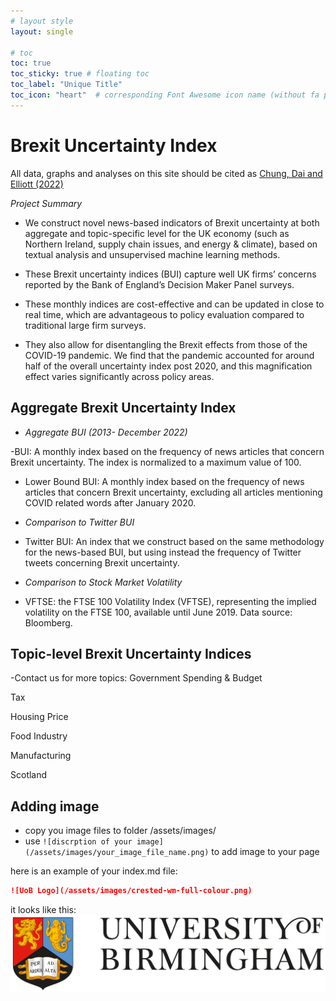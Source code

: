 ```yaml
---
# layout style
layout: single

# toc
toc: true
toc_sticky: true # floating toc
toc_label: "Unique Title"
toc_icon: "heart"  # corresponding Font Awesome icon name (without fa prefix)
---
```



# Brexit Uncertainty Index
All data, graphs and analyses on this site should be cited as [Chung, Dai and Elliott (2022)](https://cepr.org/publications/dp17410)

*Project Summary*
- We construct novel news-based indicators of Brexit uncertainty at both aggregate and topic-specific level for the UK economy  (such as Northern Ireland, supply chain issues, and energy & climate), based on textual analysis and unsupervised machine learning methods.

- These Brexit uncertainty indices (BUI) capture well UK firms’ concerns reported by the Bank of England’s Decision Maker Panel surveys.

- These monthly indices are cost-effective and can be updated in close to real time, which are advantageous to policy evaluation compared to traditional large firm surveys.

- They also allow for disentangling the Brexit effects from those of the COVID-19 pandemic. We find that the pandemic accounted for around half of the overall uncertainty index post 2020, and this magnification effect varies significantly across policy areas.

## Aggregate Brexit Uncertainty Index

- *Aggregate BUI (2013- December 2022)*

-BUI: A monthly index based on the frequency of news articles that concern Brexit uncertainty. The index is normalized to a maximum value of 100. 

- Lower Bound BUI: A monthly index based on the frequency of news articles that concern Brexit uncertainty, excluding all articles mentioning COVID related words after January 2020. 

- *Comparison to Twitter BUI*

- Twitter BUI: An index that we construct based on the same methodology for the news-based BUI, but using instead the frequency of Twitter tweets concerning Brexit uncertainty.

- *Comparison to Stock Market Volatility*

- VFTSE: the FTSE 100 Volatility Index (VFTSE), representing the implied volatility on the FTSE 100, available until June 2019. Data source: Bloomberg.

## 	Topic-level Brexit Uncertainty Indices



-Contact us for more topics:
Government Spending & Budget 

Tax

Housing Price 

Food Industry

Manufacturing

Scotland

<!-- this is a demo of adding image to your page -->
## Adding image

- copy you image files to folder /assets/images/
- use ```![discrption of your image](/assets/images/your_image_file_name.png)``` to add image to your page

here is an example of your index.md file:
    
```md
![UoB Logo](/assets/images/crested-wm-full-colour.png)
```

it looks like this:
![UoB Logo](/assets/images/crested-wm-full-colour.png)

